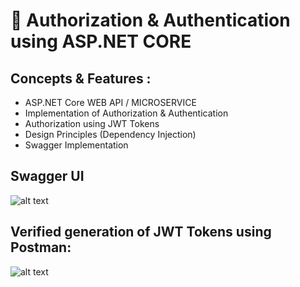 # 👣 **Authorization & Authentication using ASP.NET CORE**

## Concepts & Features :
- ASP.NET Core WEB API / MICROSERVICE
- Implementation of Authorization & Authentication
- Authorization using JWT Tokens
- Design Principles (Dependency Injection)
- Swagger Implementation

## Swagger UI

![alt text](<https://github.com/ryan3142/Asp-Net-Core-Projects/blob/master/AuthorizationPortfolioManagement/AuthorizationPortfolioManagement/PostmanVerification.png>)

## Verified generation of JWT Tokens using Postman:

![alt text](<https://github.com/ryan3142/Asp-Net-Core-Projects/blob/master/AuthorizationPortfolioManagement/AuthorizationPortfolioManagement/SwaggerImplementation.png>)
